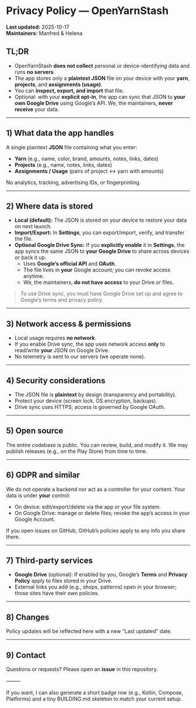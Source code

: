 # Privacy Policy — OpenYarnStash

**Last updated:** 2025-10-17  
**Maintainers:** Manfred & Helena

## TL;DR
- OpenYarnStash **does not collect** personal or device-identifying data and runs **no servers**.
- The app stores only a **plaintext JSON** file on your device with your **yarn**, **projects**, and **assignments (usage)**.
- You can **inspect, export, and import** that file.
- Optional: with your **explicit opt-in**, the app can sync that JSON to **your own Google Drive** using Google’s API. We, the maintainers, **never receive** your data.

---

## 1) What data the app handles
A single plaintext **JSON** file containing what you enter:
- **Yarn** (e.g., name, color, brand, amounts, notes, links, dates)
- **Projects** (e.g., name, notes, links, dates)
- **Assignments / Usage** (pairs of project ↔ yarn with amounts)

No analytics, tracking, advertising IDs, or fingerprinting.

---

## 2) Where data is stored
- **Local (default):** The JSON is stored on your device to restore your data on next launch.
- **Import/Export:** In **Settings**, you can export/import, verify, and transfer the file.
- **Optional Google Drive Sync:** If you **explicitly enable** it in **Settings**, the app syncs the same JSON to **your Google Drive** to share across devices or back it up.  
  - Uses **Google’s official API** and **OAuth**.  
  - The file lives in **your** Google account; you can revoke access anytime.  
  - We, the maintainers, **do not have access** to your Drive or files.

> To use Drive sync, you must have Google Drive set up and agree to Google’s terms and privacy policy.

---

## 3) Network access & permissions
- Local usage requires **no network**.  
- If you enable Drive sync, the app uses network access **only** to read/write **your** JSON on Google Drive.  
- No telemetry is sent to our servers (we operate none).

---

## 4) Security considerations
- The JSON file is **plaintext** by design (transparency and portability).  
- Protect your device (screen lock, OS encryption, backups).  
- Drive sync uses HTTPS; access is governed by Google OAuth.

---

## 5) Open source
The entire codebase is public. You can review, build, and modify it. We may publish releases (e.g., on the Play Store) from time to time.

---

## 6) GDPR and similar
We do not operate a backend nor act as a controller for your content. Your data is under **your** control:
- On device: edit/export/delete via the app or your file system.
- On Google Drive: manage or delete files; revoke the app’s access in your Google Account.

If you open issues on GitHub, GitHub’s policies apply to any info you share there.

---

## 7) Third-party services
- **Google Drive** (optional): If enabled by you, Google’s **Terms** and **Privacy Policy** apply to files stored in your Drive.
- External links you add (e.g., shops, patterns) open in your browser; those sites have their own policies.

---

## 8) Changes
Policy updates will be reflected here with a new “Last updated” date.

---

## 9) Contact
Questions or requests? Please open an **issue** in this repository.


⸻

If you want, I can also generate a short badge row (e.g., Kotlin, Compose, Platforms) and a tiny BUILDING.md skeleton to match your current setup.

